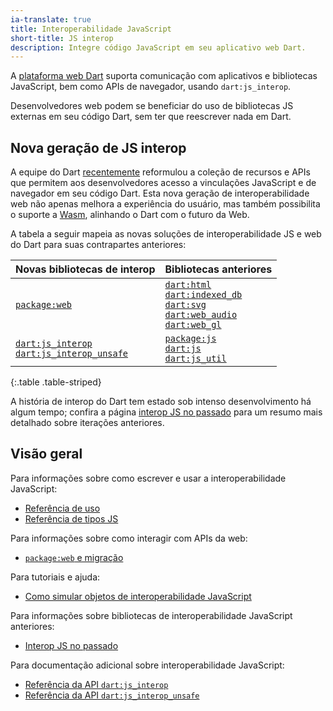 ```yaml
---
ia-translate: true
title: Interoperabilidade JavaScript
short-title: JS interop
description: Integre código JavaScript em seu aplicativo web Dart.
---
```


A [plataforma web Dart][Dart web platform] suporta comunicação
com aplicativos e bibliotecas JavaScript, bem como APIs de navegador, usando `dart:js_interop`.

Desenvolvedores web podem se beneficiar do uso de bibliotecas
JS externas em seu código Dart, sem ter que reescrever nada em Dart.

## Nova geração de JS interop

A equipe do Dart [recentemente][recently] reformulou a coleção de recursos e APIs que permitem aos
desenvolvedores acesso a vinculações JavaScript e de navegador em seu código Dart.
Esta nova geração de interoperabilidade web não apenas melhora a experiência do usuário, mas
também possibilita o suporte a [Wasm][Wasm], alinhando o Dart com o futuro da Web.

A tabela a seguir mapeia as novas soluções de interoperabilidade JS e web do Dart para suas
contrapartes anteriores:

| Novas bibliotecas de interop | Bibliotecas anteriores |
| ---------------------------- | ------------------------ |
| [`package:web`][`package:web`] | [`dart:html`][`dart:html`] <br> [`dart:indexed_db`][`dart:indexed_db`] <br> [`dart:svg`][`dart:svg`] <br> [`dart:web_audio`][`dart:web_audio`] <br> [`dart:web_gl`][`dart:web_gl`] |
| [`dart:js_interop`][`dart:js_interop`] <br> [`dart:js_interop_unsafe`][`dart:js_interop_unsafe`] | [`package:js`][`package:js`] <br> [`dart:js`][`dart:js`] <br> [`dart:js_util`][`dart:js_util`] |

{:.table .table-striped}

A história de interop do Dart tem estado sob intenso desenvolvimento há algum tempo;
confira a página [interop JS no passado][Past JS interop] para um resumo mais detalhado sobre
iterações anteriores.

[recently]: https://medium.com/dartlang/dart-3-3-325bf2bf6c13
[Wasm]: /web/wasm
[`package:web`]: {{site.pub-pkg}}/web
[`dart:html`]: {{site.dart-api}}/dart-html/dart-html-library.html
[`dart:svg`]: {{site.dart-api}}/dart-svg/dart-svg-library.html
[`dart:indexed_db`]: {{site.dart-api}}/dart-indexed_db/dart-indexed_db-library.html
[`dart:web_audio`]: {{site.dart-api}}/dart-web_audio/dart-web_audio-library.html
[`dart:web_gl`]: {{site.dart-api}}/dart-web_gl/dart-web_gl-library.html
[`dart:js_interop`]: {{site.dart-api}}/dart-js_interop/dart-js_interop-library.html
[`dart:js_interop_unsafe`]: {{site.dart-api}}/dart-js_interop_unsafe/dart-js_interop_unsafe-library.html
[`package:js`]: {{site.pub-api}}/js
[`dart:js`]: {{site.dart-api}}/dart-js/dart-js-library.html
[`dart:js_util`]: {{site.dart-api}}/dart-js_util/dart-js_util-library.html
[Past JS interop]: /interop/js-interop/past-js-interop/

## Visão geral

Para informações sobre como escrever e usar a interoperabilidade JavaScript:

  *   [Referência de uso][Usage reference]
  *   [Referência de tipos JS][JS types reference]

Para informações sobre como interagir com APIs da web:

  *   [`package:web` e migração][`package:web` and migration]

Para tutoriais e ajuda:

  *   [Como simular objetos de interoperabilidade JavaScript][How to mock JavaScript interop objects]

Para informações sobre bibliotecas de interoperabilidade JavaScript anteriores:

  *   [Interop JS no passado][Past JS interop]

Para documentação adicional sobre interoperabilidade JavaScript:

  *   [Referência da API `dart:js_interop`][`dart:js_interop` API reference]
  *   [Referência da API `dart:js_interop_unsafe`][`dart:js_interop_unsafe` API reference]

[Dart web platform]: /overview#web-platform
[Usage reference]: /interop/js-interop/usage
[JS types reference]: /interop/js-interop/js-types
[`package:web` and migration]: /interop/js-interop/package-web
[How to mock JavaScript interop objects]: /interop/js-interop/mock
[Past JS interop]: /interop/js-interop/past-js-interop
[`dart:js_interop` API reference]: {{site.dart-api}}/dart-js_interop/dart-js_interop-library.html
[`dart:js_interop_unsafe` API reference]: {{site.dart-api}}/dart-js_interop_unsafe/dart-js_interop_unsafe-library.html
